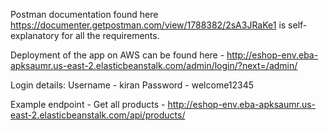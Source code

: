Postman documentation found here https://documenter.getpostman.com/view/1788382/2sA3JRaKe1 is self-explanatory for all the requirements.

Deployment of the app on AWS can be found here - http://eshop-env.eba-apksaumr.us-east-2.elasticbeanstalk.com/admin/login/?next=/admin/

Login details: 
      Username - kiran 
      Password - welcome12345

Example endpoint - Get all products - http://eshop-env.eba-apksaumr.us-east-2.elasticbeanstalk.com/api/products/
